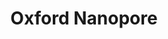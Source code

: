 ---
facebook: https://facebook.com/Oxford-Nanopore-Technologies-251034380246
instagram: https://instagram.com/oxfordnanopore
linkedin: https://linkedin.com/company/oxford-nanopore-technologies
logohandle: nanoporetech
sort: oxfordnanopore
title: Oxford Nanopore
twitter: https://x.com/nanopore
website: https://nanoporetech.com/
wikipedia: https://en.wikipedia.org/wiki/Oxford_Nanopore_Technologies
youtube: https://youtube.com/channel/UC5yMlYjHSgFfZ37LYq-dzig
---
